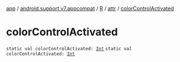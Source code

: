 [app](../../../index.md) / [android.support.v7.appcompat](../../index.md) / [R](../index.md) / [attr](index.md) / [colorControlActivated](.)

# colorControlActivated

`static val colorControlActivated: `[`Int`](https://kotlinlang.org/api/latest/jvm/stdlib/kotlin/-int/index.html)
`static val colorControlActivated: `[`Int`](https://kotlinlang.org/api/latest/jvm/stdlib/kotlin/-int/index.html)